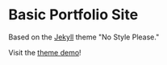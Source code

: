 # Basic Portfolio Site

Based on the [Jekyll](https://jekyllrb.com/) theme "No Style Please."

Visit the [theme demo](https://riggraz.dev/no-style-please/)!